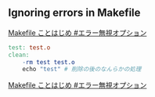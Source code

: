 ## Ignoring errors in Makefile

[Makefile ことはじめ #エラー無視オプション](https://qiita.com/kasei-san/items/ad25df63260e86c5cc71#エラー無視オプション)
```Makefile
test: test.o
clean:
    -rm test test.o
    echo "test" # 削除の後のなんらかの処理
```

[Makefile ことはじめ #エラー無視オプション](https://qiita.com/kasei-san/items/ad25df63260e86c5cc71#エラー無視オプション)
